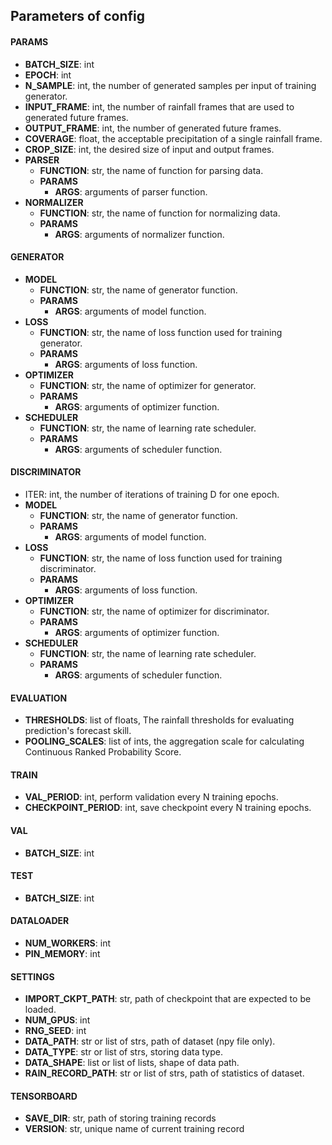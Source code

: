 ## Parameters of config

#### **PARAMS**
- **BATCH_SIZE**: int
- **EPOCH**: int
- **N_SAMPLE**: int, the number of generated samples per input of training generator.
- **INPUT_FRAME**: int, the number of rainfall frames that are used to generated future frames.
- **OUTPUT_FRAME**: int, the number of generated future frames.
- **COVERAGE**: float, the acceptable precipitation of a single rainfall frame.
- **CROP_SIZE**: int, the desired size of input and output frames.
- **PARSER**
    - **FUNCTION**: str, the name of function for parsing data.
    - **PARAMS**
        - **ARGS**: arguments of parser function.
- **NORMALIZER**
    - **FUNCTION**: str, the name of function for normalizing data.
    - **PARAMS**
        - **ARGS**: arguments of normalizer function.

#### **GENERATOR**
- **MODEL**
    - **FUNCTION**: str, the name of generator function.
    - **PARAMS**
        - **ARGS**: arguments of model function.
- **LOSS**
    - **FUNCTION**: str, the name of loss function used for training generator.
    - **PARAMS**
        - **ARGS**: arguments of loss function.
- **OPTIMIZER**
    - **FUNCTION**: str, the name of optimizer for generator.
    - **PARAMS**
        - **ARGS**: arguments of optimizer function.
- **SCHEDULER**
    - **FUNCTION**: str, the name of learning rate scheduler.
    - **PARAMS**
        - **ARGS**: arguments of scheduler function.

#### **DISCRIMINATOR**
- ITER: int, the number of iterations of training D for one epoch.
- **MODEL**
    - **FUNCTION**: str, the name of generator function.
    - **PARAMS**
        - **ARGS**: arguments of model function.
- **LOSS**
    - **FUNCTION**: str, the name of loss function used for training discriminator.
    - **PARAMS**
        - **ARGS**: arguments of loss function.
- **OPTIMIZER**
    - **FUNCTION**: str, the name of optimizer for discriminator.
    - **PARAMS**
        - **ARGS**: arguments of optimizer function.
- **SCHEDULER**
    - **FUNCTION**: str, the name of learning rate scheduler.
    - **PARAMS**
        - **ARGS**: arguments of scheduler function.

#### **EVALUATION**
- **THRESHOLDS**: list of floats, The rainfall thresholds for evaluating prediction's forecast skill.
- **POOLING_SCALES**: list of ints, the aggregation scale for calculating Continuous Ranked Probability Score.

#### **TRAIN**
- **VAL_PERIOD**: int, perform validation every N training epochs.
- **CHECKPOINT_PERIOD**: int, save checkpoint every N training epochs.

#### **VAL**
- **BATCH_SIZE**: int

#### **TEST**
- **BATCH_SIZE**: int

#### **DATALOADER**
- **NUM_WORKERS**: int
- **PIN_MEMORY**: int

#### **SETTINGS**
- **IMPORT_CKPT_PATH**: str, path of checkpoint that are expected to be loaded.
- **NUM_GPUS**: int
- **RNG_SEED**: int
- **DATA_PATH**: str or list of strs, path of dataset (npy file only).
- **DATA_TYPE**: str or list of strs, storing data type.
- **DATA_SHAPE**: list or list of lists, shape of data path.
- **RAIN_RECORD_PATH**: str or list of strs, path of statistics of dataset.

#### **TENSORBOARD**
- **SAVE_DIR**: str, path of storing training records
- **VERSION**: str, unique name of current training record
